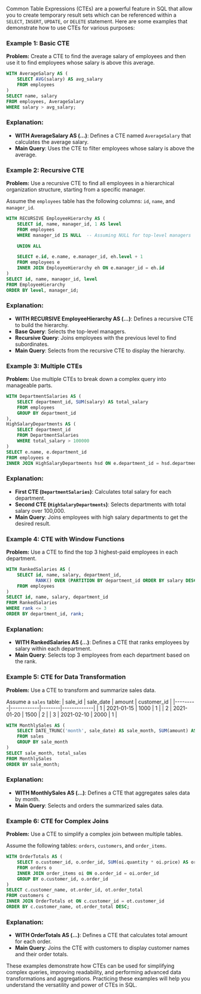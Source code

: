 Common Table Expressions (CTEs) are a powerful feature in SQL that allow you to create temporary result sets which can be referenced within a `SELECT`, `INSERT`, `UPDATE`, or `DELETE` statement. Here are some examples that demonstrate how to use CTEs for various purposes:

### Example 1: Basic CTE

**Problem:** Create a CTE to find the average salary of employees and then use it to find employees whose salary is above this average.

```sql
WITH AverageSalary AS (
    SELECT AVG(salary) AS avg_salary
    FROM employees
)
SELECT name, salary
FROM employees, AverageSalary
WHERE salary > avg_salary;
```

### Explanation:

-   **WITH AverageSalary AS (...)**: Defines a CTE named `AverageSalary` that calculates the average salary.
-   **Main Query**: Uses the CTE to filter employees whose salary is above the average.

### Example 2: Recursive CTE

**Problem:** Use a recursive CTE to find all employees in a hierarchical organization structure, starting from a specific manager.

Assume the `employees` table has the following columns: `id`, `name`, and `manager_id`.

```sql
WITH RECURSIVE EmployeeHierarchy AS (
    SELECT id, name, manager_id, 1 AS level
    FROM employees
    WHERE manager_id IS NULL  -- Assuming NULL for top-level managers

    UNION ALL

    SELECT e.id, e.name, e.manager_id, eh.level + 1
    FROM employees e
    INNER JOIN EmployeeHierarchy eh ON e.manager_id = eh.id
)
SELECT id, name, manager_id, level
FROM EmployeeHierarchy
ORDER BY level, manager_id;
```

### Explanation:

-   **WITH RECURSIVE EmployeeHierarchy AS (...)**: Defines a recursive CTE to build the hierarchy.
-   **Base Query**: Selects the top-level managers.
-   **Recursive Query**: Joins employees with the previous level to find subordinates.
-   **Main Query**: Selects from the recursive CTE to display the hierarchy.

### Example 3: Multiple CTEs

**Problem:** Use multiple CTEs to break down a complex query into manageable parts.

```sql
WITH DepartmentSalaries AS (
    SELECT department_id, SUM(salary) AS total_salary
    FROM employees
    GROUP BY department_id
),
HighSalaryDepartments AS (
    SELECT department_id
    FROM DepartmentSalaries
    WHERE total_salary > 100000
)
SELECT e.name, e.department_id
FROM employees e
INNER JOIN HighSalaryDepartments hsd ON e.department_id = hsd.department_id;
```

### Explanation:

-   **First CTE (`DepartmentSalaries`)**: Calculates total salary for each department.
-   **Second CTE (`HighSalaryDepartments`)**: Selects departments with total salary over 100,000.
-   **Main Query**: Joins employees with high salary departments to get the desired result.

### Example 4: CTE with Window Functions

**Problem:** Use a CTE to find the top 3 highest-paid employees in each department.

```sql
WITH RankedSalaries AS (
    SELECT id, name, salary, department_id,
           RANK() OVER (PARTITION BY department_id ORDER BY salary DESC) AS rank
    FROM employees
)
SELECT id, name, salary, department_id
FROM RankedSalaries
WHERE rank <= 3
ORDER BY department_id, rank;
```

### Explanation:

-   **WITH RankedSalaries AS (...)**: Defines a CTE that ranks employees by salary within each department.
-   **Main Query**: Selects top 3 employees from each department based on the rank.

### Example 5: CTE for Data Transformation

**Problem:** Use a CTE to transform and summarize sales data.

Assume a `sales` table:
| sale_id | sale_date | amount | customer_id |
|---------|------------|--------|-------------|
| 1 | 2021-01-15 | 1000 | 1 |
| 2 | 2021-01-20 | 1500 | 2 |
| 3 | 2021-02-10 | 2000 | 1 |

```sql
WITH MonthlySales AS (
    SELECT DATE_TRUNC('month', sale_date) AS sale_month, SUM(amount) AS total_sales
    FROM sales
    GROUP BY sale_month
)
SELECT sale_month, total_sales
FROM MonthlySales
ORDER BY sale_month;
```

### Explanation:

-   **WITH MonthlySales AS (...)**: Defines a CTE that aggregates sales data by month.
-   **Main Query**: Selects and orders the summarized sales data.

### Example 6: CTE for Complex Joins

**Problem:** Use a CTE to simplify a complex join between multiple tables.

Assume the following tables: `orders`, `customers`, and `order_items`.

```sql
WITH OrderTotals AS (
    SELECT o.customer_id, o.order_id, SUM(oi.quantity * oi.price) AS order_total
    FROM orders o
    INNER JOIN order_items oi ON o.order_id = oi.order_id
    GROUP BY o.customer_id, o.order_id
)
SELECT c.customer_name, ot.order_id, ot.order_total
FROM customers c
INNER JOIN OrderTotals ot ON c.customer_id = ot.customer_id
ORDER BY c.customer_name, ot.order_total DESC;
```

### Explanation:

-   **WITH OrderTotals AS (...)**: Defines a CTE that calculates total amount for each order.
-   **Main Query**: Joins the CTE with customers to display customer names and their order totals.

These examples demonstrate how CTEs can be used for simplifying complex queries, improving readability, and performing advanced data transformations and aggregations. Practicing these examples will help you understand the versatility and power of CTEs in SQL.
